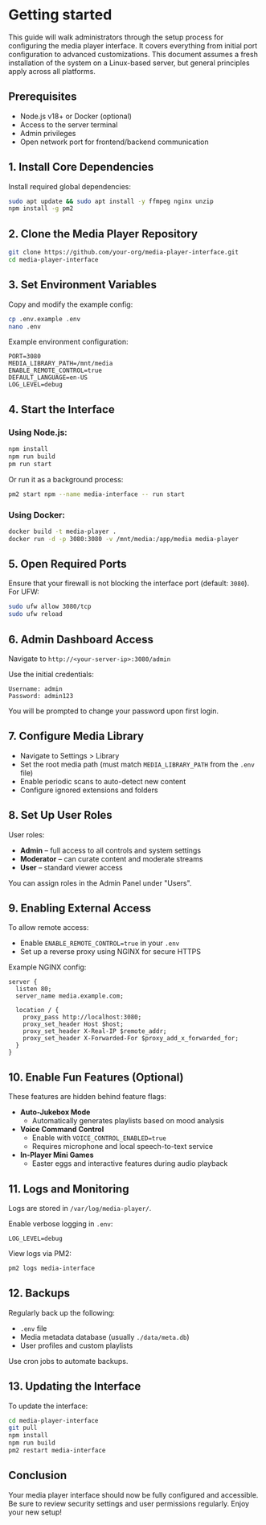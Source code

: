 # Getting started

This guide will walk administrators through the setup process for configuring the media player interface. It covers everything from initial port configuration to advanced customizations. This document assumes a fresh installation of the system on a Linux-based server, but general principles apply across all platforms.

## Prerequisites

- Node.js v18+ or Docker (optional)
- Access to the server terminal
- Admin privileges
- Open network port for frontend/backend communication

## 1. Install Core Dependencies

Install required global dependencies:

```bash
sudo apt update && sudo apt install -y ffmpeg nginx unzip
npm install -g pm2
```

## 2. Clone the Media Player Repository

```bash
git clone https://github.com/your-org/media-player-interface.git
cd media-player-interface
```

## 3. Set Environment Variables

Copy and modify the example config:

```bash
cp .env.example .env
nano .env
```

Example environment configuration:

```env
PORT=3080
MEDIA_LIBRARY_PATH=/mnt/media
ENABLE_REMOTE_CONTROL=true
DEFAULT_LANGUAGE=en-US
LOG_LEVEL=debug
```

## 4. Start the Interface

### Using Node.js:

```bash
npm install
npm run build
pm run start
```

Or run it as a background process:

```bash
pm2 start npm --name media-interface -- run start
```

### Using Docker:

```bash
docker build -t media-player .
docker run -d -p 3080:3080 -v /mnt/media:/app/media media-player
```

## 5. Open Required Ports

Ensure that your firewall is not blocking the interface port (default: `3080`). For UFW:

```bash
sudo ufw allow 3080/tcp
sudo ufw reload
```

## 6. Admin Dashboard Access

Navigate to `http://<your-server-ip>:3080/admin`

Use the initial credentials:

```text
Username: admin
Password: admin123
```

You will be prompted to change your password upon first login.

## 7. Configure Media Library

- Navigate to Settings > Library
- Set the root media path (must match `MEDIA_LIBRARY_PATH` from the `.env` file)
- Enable periodic scans to auto-detect new content
- Configure ignored extensions and folders

## 8. Set Up User Roles

User roles:

- **Admin** – full access to all controls and system settings
- **Moderator** – can curate content and moderate streams
- **User** – standard viewer access

You can assign roles in the Admin Panel under "Users".

## 9. Enabling External Access

To allow remote access:
- Enable `ENABLE_REMOTE_CONTROL=true` in your `.env`
- Set up a reverse proxy using NGINX for secure HTTPS

Example NGINX config:

```nginx
server {
  listen 80;
  server_name media.example.com;

  location / {
    proxy_pass http://localhost:3080;
    proxy_set_header Host $host;
    proxy_set_header X-Real-IP $remote_addr;
    proxy_set_header X-Forwarded-For $proxy_add_x_forwarded_for;
  }
}
```

## 10. Enable Fun Features (Optional)

These features are hidden behind feature flags:

- **Auto-Jukebox Mode**
  - Automatically generates playlists based on mood analysis
- **Voice Command Control**
  - Enable with `VOICE_CONTROL_ENABLED=true`
  - Requires microphone and local speech-to-text service
- **In-Player Mini Games**
  - Easter eggs and interactive features during audio playback

## 11. Logs and Monitoring

Logs are stored in `/var/log/media-player/`.

Enable verbose logging in `.env`:
```env
LOG_LEVEL=debug
```

View logs via PM2:
```bash
pm2 logs media-interface
```

## 12. Backups

Regularly back up the following:

- `.env` file
- Media metadata database (usually `./data/meta.db`)
- User profiles and custom playlists

Use cron jobs to automate backups.

## 13. Updating the Interface

To update the interface:

```bash
cd media-player-interface
git pull
npm install
npm run build
pm2 restart media-interface
```

## Conclusion

Your media player interface should now be fully configured and accessible. Be sure to review security settings and user permissions regularly. Enjoy your new setup!

